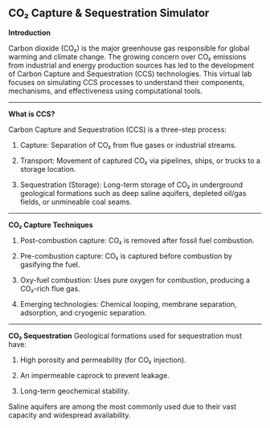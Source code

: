 ## CO₂ Capture & Sequestration Simulator<br>

****Introduction****<br>

Carbon dioxide (CO₂) is the major greenhouse gas responsible for global warming and climate change. The growing concern over CO₂ emissions from industrial and energy production sources has led to the development of Carbon Capture and Sequestration (CCS) technologies. This virtual lab focuses on simulating CCS processes to understand their components, mechanisms, and effectiveness using computational tools.<br>

---

****What is CCS?****<br>

Carbon Capture and Sequestration (CCS) is a three-step process:

1. Capture: Separation of CO₂ from flue gases or industrial streams.

2. Transport: Movement of captured CO₂ via pipelines, ships, or trucks to a storage location.

3.  Sequestration (Storage): Long-term storage of CO₂ in underground geological formations such as deep saline aquifers, depleted oil/gas fields, or unmineable coal seams.<br>

---

****CO₂ Capture Techniques****
1. Post-combustion capture: CO₂ is removed after fossil fuel combustion.

2. Pre-combustion capture: CO₂ is captured before combustion by gasifying the fuel.

3. Oxy-fuel combustion: Uses pure oxygen for combustion, producing a CO₂-rich flue gas.

4. Emerging technologies: Chemical looping, membrane separation, adsorption, and cryogenic separation.<br>

---

****CO₂ Sequestration****
Geological formations used for sequestration must have:<br>

1. High porosity and permeability (for CO₂ injection).

2. An impermeable caprock to prevent leakage.

3. Long-term geochemical stability.<br>

Saline aquifers are among the most commonly used due to their vast capacity and widespread availability.


  

